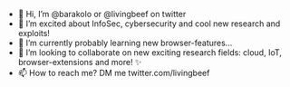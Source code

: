 - 👋 Hi, I’m @barakolo or @livingbeef on twitter
- 👀 I’m excited about InfoSec, cybersecurity and cool new research and exploits!
- 🌱 I’m currently probably learning new browser-features...
- 💞️ I’m looking to collaborate on new exciting research fields: cloud, IoT, browser-extensions and more! ✨
- 📫 How to reach me? DM me twitter.com/livingbeef 

<!---
barakolo/barakolo is a ✨ special ✨ repository because its `README.md` (this file) appears on your GitHub profile.
You can click the Preview link to take a look at your changes.
--->
